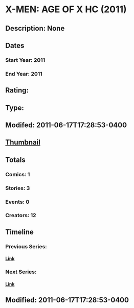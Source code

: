 # X-MEN: AGE OF X HC (2011)
## Description: None
## Dates
### Start Year: 2011
### End Year: 2011
## Rating: 
## Type: 
## Modifed: 2011-06-17T17:28:53-0400
## [Thumbnail](http://i.annihil.us/u/prod/marvel/i/mg/b/40/image_not_available.jpg)
## Totals
### Comics: 1
### Stories: 3
### Events: 0
### Creators: 12
## Timeline
### Previous Series: 
#### [Link]()
### Next Series: 
#### [Link]()
## Modified: 2011-06-17T17:28:53-0400